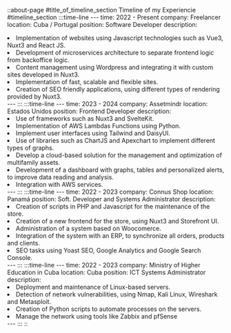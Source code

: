 ::about-page
#title_of_timeline_section
Timeline of my Experiencie
#timeline_section
    :::time-line
    ---
    time: 2022 - Present
    company: Freelancer
    location: Cuba / Portugal
    position: Software Developer
    description: <li>Implementation of websites using Javascript technologies such as Vue3, Nuxt3 and React JS.</li><li>Development of microservices architecture to separate frontend logic from backoffice logic.</li><li>Content management using Wordpress and integrating it with custom sites developed in Nuxt3.</li><li>Implementation of fast, scalable and flexible sites.</li><li>Creation of SEO friendly applications, using different types of rendering provided by Nuxt3.</li>
    ---
    :::
    :::time-line
    ---
    time: 2023 - 2024
    company: Assetmindr
    location: Estados Unidos
    position: Frontend Developer
    description: <li>Use of frameworks such as Nuxt3 and SvelteKit.</li><li>Implementation of AWS Lambdas Functions using Python.</li><li>Implement user interfaces using Tailwind and DaisyUI.</li><li> Use of libraries such as ChartJS and Apexchart to implement different types of graphs. </li><li>Develop a cloud-based solution for the management and optimization of multifamily assets.</li><li>Development of a dashboard with graphs, tables and personalized alerts, to improve data reading and analysis.</li><li>Integration with AWS services.</li>
    ---
    :::
    :::time-line
    ---
    time: 2022 - 2023
    company: Connus Shop
    location: Panamá
    position: Soft. Developer and Systems Administrator
    description: <li>Creation of scripts in PHP and Javascript for the maintenance of the store.</li><li>Creation of a new frontend for the store, using Nuxt3 and Storefront UI.</li><li>Administration of a system based on Woocomerce.</li><li>Integration of the system with an ERP, to synchronize all orders, products and clients.</li><li>SEO tasks using Yoast SEO, Google Analytics and Google Search Console.</li>
    ---
    :::
    :::time-line
    ---
    time: 2022 - 2023
    company: Ministry of Higher Education in Cuba
    location: Cuba
    position: ICT Systems Administrator
    description: <li>Deployment and maintenance of Linux-based servers.</li><li>Detection of network vulnerabilities, using Nmap, Kali Linux, Wireshark and Metasploit.</li><li>Creation of Python scripts to automate processes on the servers.</li><li>Manage the network using tools like Zabbix and pfSense</li>
    ---
    :::
::